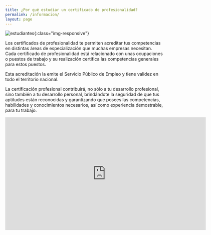 ```yaml
---
title: ¿Por qué estudiar un certificado de profesionalidad?
permalink: /informacion/
layout: page
---
```


![estudiantes]({{site.baseurl}}/assets/estudiar.jpeg){:class="img-responsive"}

Los certificados de profesionalidad te permiten acreditar tus competencias en distintas áreas de especialización que muchas empresas necesitan. Cada certificado de profesionalidad está relacionado con unas ocupaciones o puestos de trabajo y su realización certifica las competencias generales para estos puestos.

Esta acreditación la emite el Servicio Público de Empleo y tiene validez en todo el territorio nacional.

La certificación profesional contribuirá, no sólo a tu desarrollo profesional, sino también a tu desarrollo personal, brindándote la seguridad de que tus aptitudes están reconocidas  y garantizando que posees las competencias, habilidades y conocimientos necesarios, así como experiencia demostrable, para tu trabajo.

<iframe width="640" height="360" src="https://www.youtube.com/embed/n3oeECftxPs" title="Experiencia personal de una trabajadora que ha obtenido la certificación de profesionalidad" frameborder="0" allow="accelerometer; autoplay; clipboard-write; encrypted-media; gyroscope; picture-in-picture; web-share" allowfullscreen></iframe>
